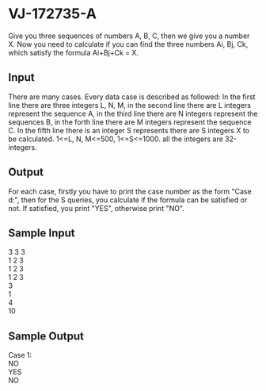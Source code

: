 # VJ-172735-A  
Give you three sequences of numbers A, B, C, then we give you a number X. Now you need to calculate if you can find the three numbers Ai, Bj, Ck, which satisfy the formula Ai+Bj+Ck = X.  
## Input  
There are many cases. Every data case is described as followed: In the first line there are three integers L, N, M, in the second line there are L integers represent the sequence A, in the third line there are N integers represent the sequences B, in the forth line there are M integers represent the sequence C. In the fifth line there is an integer S represents there are S integers X to be calculated. 1<=L, N, M<=500, 1<=S<=1000. all the integers are 32-integers.  
## Output  
For each case, firstly you have to print the case number as the form "Case d:", then for the S queries, you calculate if the formula can be satisfied or not. If satisfied, you print "YES", otherwise print "NO".   
## Sample Input  
3 3 3  
1 2 3  
1 2 3  
1 2 3  
3  
1  
4  
10  
## Sample Output  
Case 1:  
NO  
YES  
NO  